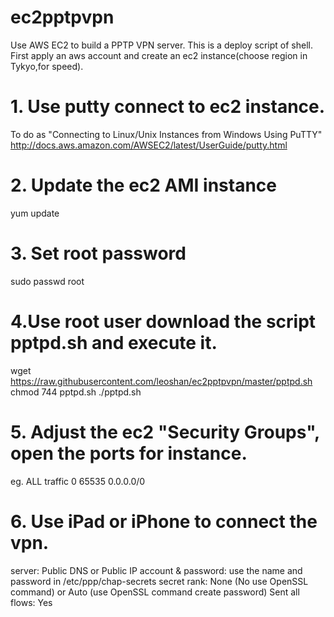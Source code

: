 ec2pptpvpn
==========
Use AWS EC2 to build a PPTP VPN server. This is a deploy script of shell. 
First apply an aws account and create an ec2 instance(choose region in Tykyo,for speed).  
# 1. Use putty connect to ec2 instance. 
To do as "Connecting to Linux/Unix Instances from Windows Using PuTTY"
http://docs.aws.amazon.com/AWSEC2/latest/UserGuide/putty.html
# 2. Update the ec2 AMI instance
yum update
# 3. Set root password
sudo passwd root
# 4.Use root user download the script pptpd.sh and execute it.
wget https://raw.githubusercontent.com/leoshan/ec2pptpvpn/master/pptpd.sh
chmod 744 pptpd.sh
./pptpd.sh
# 5. Adjust the ec2 "Security Groups", open the ports for instance.
eg. ALL  traffic  0  65535 0.0.0.0/0
# 6. Use iPad or iPhone to connect the vpn.
server: Public DNS or Public IP
account & password: use the name and password in /etc/ppp/chap-secrets
secret rank: None (No use OpenSSL command) or Auto (use OpenSSL command create password)
Sent all flows: Yes



